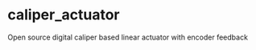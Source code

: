 caliper_actuator
================

Open source digital caliper based linear actuator with encoder feedback
